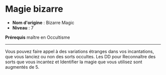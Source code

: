 # Magie bizarre

 * **Nom d'origine** : Bizarre Magic
 * **Niveau** : 7


<p><strong>Prérequis</strong> maître en Occultisme</p>
<hr />
<p>Vous pouvez faire appel à des variations étranges dans vos incantations, que vous lanciez ou non des sorts occultes. Les DD pour Reconnaître des sorts que vous incantez et Identifier la magie que vous utilisez sont augmentés de 5.</p>